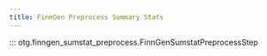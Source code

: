 ```yaml
---
title: FinnGen Preprocess Summary Stats
---
```


::: otg.finngen_sumstat_preprocess.FinnGenSumstatPreprocessStep
